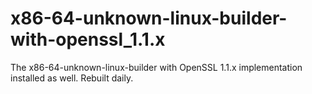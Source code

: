 # x86-64-unknown-linux-builder-with-openssl_1.1.x

The x86-64-unknown-linux-builder with OpenSSL 1.1.x implementation installed as well. Rebuilt daily.
